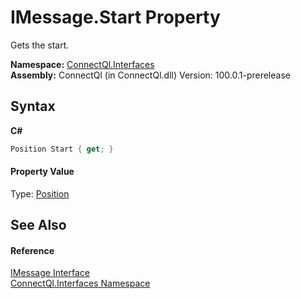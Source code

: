 # IMessage.Start Property 
 

Gets the start.

**Namespace:**&nbsp;<a href="N_ConnectQl_Interfaces">ConnectQl.Interfaces</a><br />**Assembly:**&nbsp;ConnectQl (in ConnectQl.dll) Version: 100.0.1-prerelease

## Syntax

**C#**<br />
``` C#
Position Start { get; }
```


#### Property Value
Type: <a href="T_ConnectQl_Results_Position">Position</a>

## See Also


#### Reference
<a href="T_ConnectQl_Interfaces_IMessage">IMessage Interface</a><br /><a href="N_ConnectQl_Interfaces">ConnectQl.Interfaces Namespace</a><br />